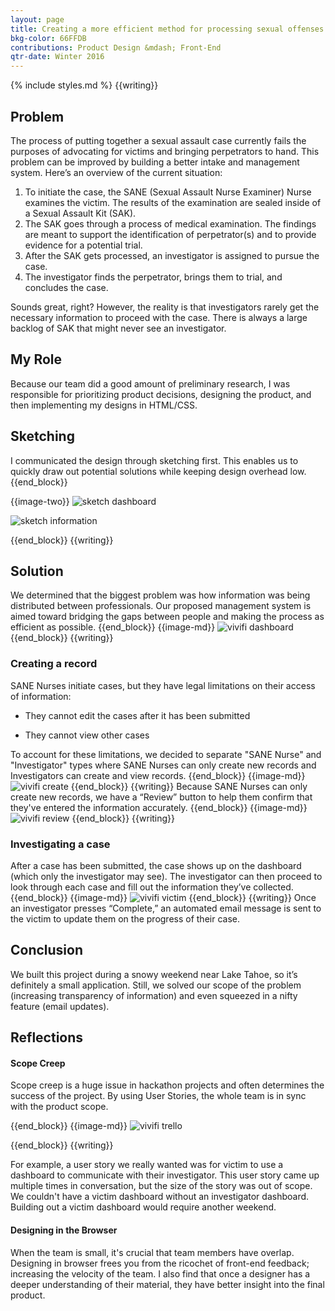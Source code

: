 ```yaml
---
layout: page
title: Creating a more efficient method for processing sexual offenses
bkg-color: 66FFDB
contributions: Product Design &mdash; Front-End
qtr-date: Winter 2016
---
```

{% include styles.md %}
{{writing}}

## Problem


The process of putting together a sexual assault case currently fails the purposes of advocating for victims and bringing perpetrators to hand. This problem can be improved by building a better intake and management system. Here’s an overview of the current situation:

1. To initiate the case, the SANE (Sexual Assault Nurse Examiner) Nurse examines the victim. The results of the examination are sealed inside of a Sexual Assault Kit (SAK).
2. The SAK goes through a process of medical examination. The findings are meant to support the identification of perpetrator(s) and to provide evidence for a potential trial.
3. After the SAK gets processed, an investigator is assigned to pursue the case.
4. The investigator finds the perpetrator, brings them to trial, and concludes the case.


Sounds great, right? However, the reality is that investigators rarely get the necessary information to proceed with the case. There is always a large backlog of SAK that might never see an investigator.

## My Role
Because our team did a good amount of preliminary research, I was responsible for prioritizing product decisions, designing the product, and then implementing my designs in HTML/CSS.

## Sketching

I communicated the design through sketching first. This enables us to quickly draw out potential solutions while keeping design overhead low.
{{end_block}}

{{image-two}}
<img alt="sketch dashboard" class="w-40-l ma2-l self-start" src="/assets/vivifi/sketch_dashboard.jpg" >

<img alt="sketch information" class="w-40-l ma2-l self-start" src="/assets/vivifi/sketch_information.jpg" >

{{end_block}}
{{writing}}


## Solution

We determined that the biggest problem was how information was being distributed between professionals. Our proposed management system is aimed toward bridging the gaps between people and making the process as efficient as possible.
{{end_block}}
{{image-md}}
<img alt="vivifi dashboard" src="/assets/vivifi/vivifi_dashboard.png"/>
{{end_block}}
{{writing}}
### Creating a record

SANE Nurses initiate cases, but they have legal limitations on their access of information:

- They cannot edit the cases after it has been submitted

- They cannot view other cases

To account for these limitations, we decided to separate "SANE Nurse" and "Investigator" types where SANE Nurses can only create new records and Investigators can create and view records.
{{end_block}}
{{image-md}}
<img alt="vivifi create" src="../assets/vivifi/vivifi_create.png"/>
{{end_block}}
{{writing}}
Because SANE Nurses can only create new records, we have a “Review” button to help them confirm that they've entered the information accurately.
{{end_block}}
{{image-md}}
<img alt="vivifi review" src="../assets/vivifi/vivifi_review.png"/>
{{end_block}}
{{writing}}
### Investigating a case
After a case has been submitted, the case shows up on the dashboard (which only the investigator may see). The investigator can then proceed to look through each case and fill out the information they’ve collected. 
{{end_block}}
{{image-md}}
<img alt="vivifi victim" src="../assets/vivifi/vivifi_victim.png"/>
{{end_block}}
{{writing}}
Once an investigator presses “Complete,” an automated email message is sent to the victim to update them on the progress of their case.

## Conclusion
We built this project during a snowy weekend near Lake Tahoe, so it’s definitely a small application. Still, we solved our scope of the problem (increasing transparency of information) and even squeezed in a nifty feature (email updates).

## Reflections

#### Scope Creep
Scope creep is a huge issue in hackathon projects and often determines the success of the project. By using User Stories, the whole team is in sync with the product scope.


{{end_block}}
{{image-md}}
<img alt="vivifi trello" src="../assets/vivifi/vivifi_trello.png"/>

{{end_block}}
{{writing}}

For example, a user story we really wanted was for victim to use a dashboard to communicate with their investigator. This user story came up multiple times in conversation, but the size of the story was out of scope. We couldn't have a victim dashboard without an investigator dashboard. Building out a victim dashboard would require another weekend.

#### Designing in the Browser
When the team is small, it's crucial that team members have overlap. Designing in browser frees you from the ricochet of front-end feedback; increasing the velocity of the team.
I also find that once a designer has a deeper understanding of their material, they have better insight into the final product.
